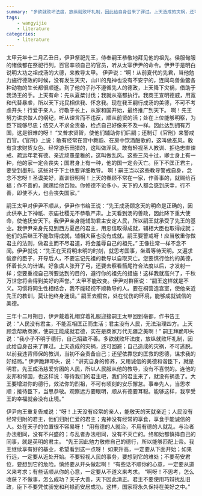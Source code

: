 ```yaml
---
summary: "多欲就败坏法度，放纵就败坏礼制，因此给自身召来了罪过。上天造成的灾祸，还可回避；自己造成的灾祸，不可逃脱"
tags:
    - wangyijie
    - literature
categories:
    - literature
---
```

太甲元年十二月乙丑日，伊尹祭祀先王，侍奉嗣王恭敬地拜见他的祖先。侯服甸服的诸侯都在祭祀行列，百官率领自己的官员，听从太宰伊尹的命令。伊尹于是明白说明大功之祖成汤的大德，来教导太甲。
伊尹说：“啊！从前夏代的先君，当他勉力施行德政的时候，没有发生天灾，山川的鬼神也没有不安宁的，连同鸟兽鱼鳖各种动物的生长都很顺遂。到了他的子孙不遵循先人的德政，上天降下灾祸，借助于我汤王的手。上天有命：先从夏桀讨伐；我就从亳都执行。我商王宣明德威，用宽和代替暴虐，所以天下兆民相信我、怀念我。现在我王嗣行成汤的美德，不可不考虑开头！行爱于亲人，行敬于长上，从家和国开始，最终推广到天下。
啊！先王努力讲求做人的纲纪，听从谏言而不违反，顺从前贤的活；处在上位能够明察，为臣下能够尽忠；结交人不求全责备，检点自己好像来不及一样。因此达到拥有万国，这是很难的呀！
“又普求贤智，使他们辅助你们后嗣；还制订《官刑》来警戒百官。《官刑》上说：敢有经常在宫中舞蹈、在房中饮酒酣歌的，这叫做巫风。敢有贪求财货女色、经常游乐田猎的，这叫做淫风。敢有轻视圣人教训、拒绝忠直谏戒、疏远年老有德、亲近顽愚童稚的，这叫做乱风。这些三风十过，卿士身上有一种，他的家一定会丧失；国君身上有一种，他的国一定会灭亡。臣下不匡正君主，要受到墨刑。这些对于下士也要详细教导。
啊！嗣王当以这些教导警戒自身，念念不忘呀！圣谟美好，嘉训很明啊！上天的眷顾不常在一家，作善事的，就赐给百福；作不善的，就赐给他百殃。你修德不论多小，天下的人都会感到庆幸，行不善，即使不大，也会丧失国家。”


嗣王太甲对伊尹不顺从，伊尹作书给王说：“先王成汤顾念天的明命是正确的，因此供奉上下神祇、宗庙社稷无不恭敬严肃。上天看到汤的善政，因此降下重大使命，使他抚安天下。我伊尹亲身能辅助君主安定人民，所以嗣王就承受了先王的基业。我伊尹亲身先见到西方夏邑的君主，用忠信取得成就，辅相大臣也取得成就；他们的后继王不能取得成就，辅相大臣也没有成就。嗣王要警戒呀！应当敬重你做君主的法则，做君主而不尽君道，将会羞辱自己的祖先。”
王像往常一样不念不闻。伊尹就说：“先王在天将明未明的时刻，就思考国事，坐着等待天明。又遍求俊彦的臣子，开导后人，不要忘记先祖的教导以自取灭亡。您要慎行俭约的美德，怀着长久的计谋。好象虞人张开了弓，还要去察看箭尾符合法度以后，才发射一样；您要重视自己所要达到的目的，遵行你的祖先的措施！这样我就高兴了，千秋万世您将会得到美好的声誉。”
太甲不能改变。伊尹对群臣说：“嗣王这样就是不义。习惯将同生性相结合，我不能轻视不顺教导的人。要在桐营造宫室，使他亲近先王的教训，莫让他终身迷误。”
嗣王去桐宫，处在忧伤的环境，能够成就诚信的美德。

三年十二月朔日，伊尹戴着礼帽穿着礼服迎接嗣王太甲回到亳都，作书告王说：“人民没有君主，不能互相匡正而生活；君主没有人民，无法治理四方。上天顾念帮助商家，使嗣王能成就君德，实在是商家万代无疆之美啊！”
嗣王拜跪叩头说：“我小子不明于德行，自己招致不善。多欲就败坏法度，放纵就败坏礼制，因此给自身召来了罪过。上天造成的灾祸，还可回避；自己造成的灾祸，不可逃脱。以前我违背师保的教训，当初不会责备自己；还望依靠您的匡救的恩德，谋求我的好结局。”
伊尹跪拜叩头，说：“讲究自身的修养，又用诚信的美德和谐臣下，就是明君。先王成汤慈爱穷困的人民，所以人民服从他的教导，没有不喜悦的。连他的友邦和邻国，也这样说：等待我们的君主吧，我们的君主来了，就没有祸患了。大王要增进你的德行，效法你的烈祖，不可有顷刻的安乐懈怠。事奉先人，当思孝顺；接待臣下，当思恭敬。观察远方要眼明，顺从有德要耳聪。能够这样，我享受王的幸福就会没有止境。”


伊尹向王重复告戒说：“呀！上天没有经常的亲人，能敬天的天就亲近；人民没有经常归附的君主，他们归附仁爱的君主；鬼神没有经常的享食，享食于能诚信的人。处在天子的位置很不容易呀！
“用有德的人就治，不用有德的人就乱。与治者办法相同，没有不兴盛的；与乱者办法相同，没有不灭亡的。终和始都慎择自己的同事，就是英明的君主。
“先王因此勉力敬修自己的德行，所以能够匹配上帝。我王继续享有好的基业，希望看到这一点呀！
如果升高，一定要从下面开始；如果行远，一定要从近处开始。不要轻视人民的事务，要想到它的难处；不要苟安君位，要想到它的危险。慎终要从开头做起啊！
“有些话不顺你的心意，一定要从道义来考求；有些话顺从你的心意，一定要从不道义来考求。
“啊呀！不思考，怎么收获？不做事，怎么成功？天子大善，天下因此清正。君主不要使用巧辩扰乱旧政，臣下不要凭仗骄宠和利禄而安居成功。这样，国家将永久保持在美好之中。”
